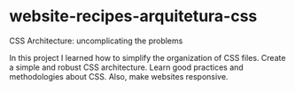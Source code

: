 # website-recipes-arquitetura-css
CSS Architecture: uncomplicating the problems

In this project I learned how to simplify the organization of CSS files.
Create a simple and robust CSS architecture.
Learn good practices and methodologies about CSS. Also, make websites responsive.
